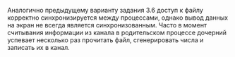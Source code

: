 Аналогично предыдущему варианту задания 3.6 доступ к файлу корректно синхронизируется между процессами, однако вывод данных на экран не всегда является синхронизованным. Часто в момент считывания информации из канала в родительском процессе дочерний успевает несколько раз прочитать файл, сгенерировать числа и записать их в канал.

